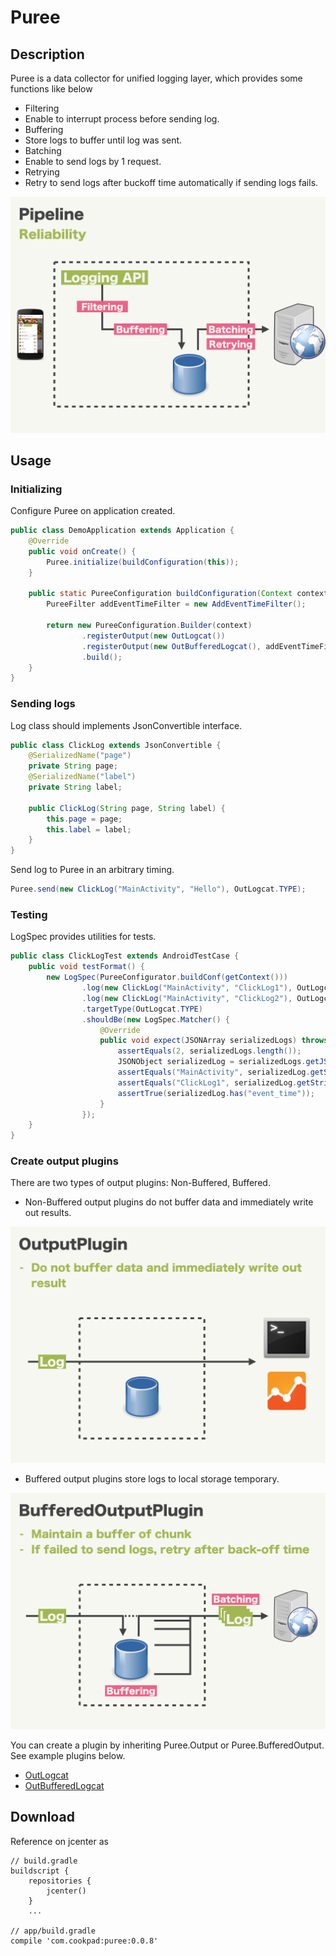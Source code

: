 Puree
====

## Description

Puree is a data collector for unified logging layer, which provides some functions like below

- Filtering
 - Enable to interrupt process before sending log.
- Buffering
 - Store logs to buffer until log was sent.
- Batching
 - Enable to send logs by 1 request.
- Retrying
 - Retry to send logs after buckoff time automatically if sending logs fails.

![](./images/logging.png)

## Usage

### Initializing

Configure Puree on application created.

```java
public class DemoApplication extends Application {
    @Override
    public void onCreate() {
        Puree.initialize(buildConfiguration(this));
    }

    public static PureeConfiguration buildConfiguration(Context context) {
        PureeFilter addEventTimeFilter = new AddEventTimeFilter();

        return new PureeConfiguration.Builder(context)
                .registerOutput(new OutLogcat())
                .registerOutput(new OutBufferedLogcat(), addEventTimeFilter)
                .build();
    }
}
```

### Sending logs

Log class should implements JsonConvertible interface.

```java
public class ClickLog extends JsonConvertible {
    @SerializedName("page")
    private String page;
    @SerializedName("label")
    private String label;

    public ClickLog(String page, String label) {
        this.page = page;
        this.label = label;
    }
}
```

Send log to Puree in an arbitrary timing.

```java
Puree.send(new ClickLog("MainActivity", "Hello"), OutLogcat.TYPE);
```

### Testing

LogSpec provides utilities for tests.

```java
public class ClickLogTest extends AndroidTestCase {
    public void testFormat() {
        new LogSpec(PureeConfigurator.buildConf(getContext()))
                .log(new ClickLog("MainActivity", "ClickLog1"), OutLogcat.TYPE)
                .log(new ClickLog("MainActivity", "ClickLog2"), OutLogcat.TYPE)
                .targetType(OutLogcat.TYPE)
                .shouldBe(new LogSpec.Matcher() {
                    @Override
                    public void expect(JSONArray serializedLogs) throws JSONException {
                        assertEquals(2, serializedLogs.length());
                        JSONObject serializedLog = serializedLogs.getJSONObject(0);
                        assertEquals("MainActivity", serializedLog.getString("page"));
                        assertEquals("ClickLog1", serializedLog.getString("label"));
                        assertTrue(serializedLog.has("event_time"));
                    }
                });
    }
}
```

### Create output plugins


There are two types of output plugins: Non-Buffered, Buffered.

- Non-Buffered output plugins do not buffer data and immediately write out results.

![](./images/output_plugin.png)

- Buffered output plugins store logs to local storage temporary.

![](./images/buffered_output_plugin.png)

You can create a plugin by inheriting Puree.Output or Puree.BufferedOutput. See example plugins below.

- [OutLogcat](https://github.com/rejasupotaro/Puree/blob/master/plugins%2Fsrc%2Fmain%2Fjava%2Fcom%2Fcookpad%2Fandroid%2Fpuree%2Fplugins%2FOutLogcat.java)
- [OutBufferedLogcat](https://github.com/rejasupotaro/Puree/blob/master/plugins%2Fsrc%2Fmain%2Fjava%2Fcom%2Fcookpad%2Fandroid%2Fpuree%2Fplugins%2FOutBufferedLogcat.java)

## Download

Reference on jcenter as

```
// build.gradle
buildscript {
    repositories {
        jcenter()
    }
    ...

// app/build.gradle
compile 'com.cookpad:puree:0.0.8'
```
